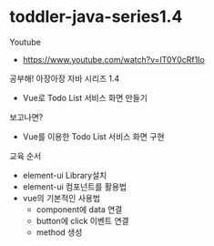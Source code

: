 # toddler-java-series1.4
Youtube
 - https://www.youtube.com/watch?v=lT0Y0cRf1Io

공부해! 아장아장 자바 시리즈 1.4
 - Vue로  Todo List 서비스 화면 만들기

보고나면?
 - Vue를 이용한 Todo List 서비스 화면 구현

교육 순서
 - element-ui Library설치
 - element-ui 컴포넌트를 활용법
 - vue의 기본적인 사용법
   - component에 data 연결
   - button에 click 이벤트 연결
   - method 생성
